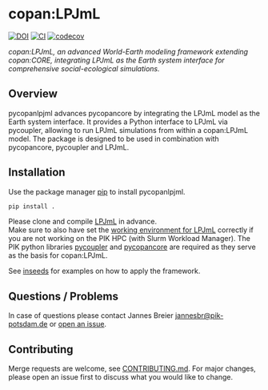 # copan:LPJmL

[![DOI](https://zenodo.org/badge/DOI/10.5281/zenodo.14246191.svg)](https://doi.org/10.5281/zenodo.14246191) 
[![CI](https://github.com/pik-copan/pycopanlpjml/actions/workflows/check.yml/badge.svg)](https://github.com/pik-copan/pycopanlpjml/actions) [![codecov](https://codecov.io/gh/pik-copan/pycopanlpjml/graph/badge.svg?token=A7ONVL4AR4)](https://codecov.io/gh/pik-copan/pycopanlpjml)

*copan:LPJmL, an advanced World-Earth modeling framework extending copan:CORE, integrating LPJmL as the Earth system interface for comprehensive social-ecological simulations.*

## Overview

pycopanlpjml advances pycopancore by integrating the LPJmL model as the Earth
system interface. It provides a Python interface to LPJmL via pycoupler,
allowing to run LPJmL simulations from within a copan:LPJmL model.
The package is designed to be used in combination with pycopancore, pycoupler
and LPJmL.

## Installation

Use the package manager [pip](https://pip.pypa.io/en/stable/) to install pycopanlpjml.

```bash
pip install .
```

Please clone and compile [LPJmL](https://github.com/pik/LPJmL) in advance.  
Make sure to also have set the [working environment for LPJmL](https://github.com/PIK-LPJmL/LPJmL/blob/master/INSTALL) correctly if you are not working
on the PIK HPC (with Slurm Workload Manager).
The PIK python libraries [pycoupler](https://github.com/PIK-LPJmL/pycoupler) and [pycopancore](https://github.com/pik-copan/pycopancore) are required as they
serve as the basis for copan:LPJmL.

See [inseeds](https://github.com/pik-copan/inseeds/) for examples on how to
apply the framework.

## Questions / Problems

In case of questions please contact Jannes Breier jannesbr@pik-potsdam.de or [open an issue](https://github.com/pik-copan/pycopanlpjml/issues/new).

## Contributing
Merge requests are welcome, see [CONTRIBUTING.md](CONTRIBUTING.md). For major changes, please open an issue first to discuss what you would like to change.
